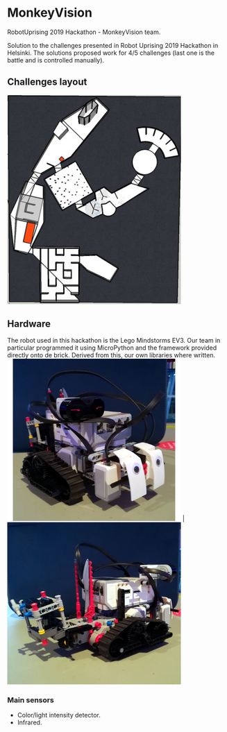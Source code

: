 # MonkeyVision
RobotUprising 2019 Hackathon - MonkeyVision team.

Solution to the challenges presented in Robot Uprising 2019 Hackathon in Helsinki. The solutions proposed work for 4/5 challenges (last one is the battle and is controlled manually).

## Challenges layout
<img src="./img/challenges_layout.jpg" width="400" class="center">

## Hardware
The robot used in this hackathon is the Lego Mindstorms EV3. Our team in particular programmed it using MicroPython and the framework provided directly onto de brick. Derived from this, our own libraries where written.
<img src="./img/robot_front.jpg" width="400"> |  <img src="./img/robot_back.jpg" width="400">

### Main sensors
* Color/light intensity detector.
* Infrared.

